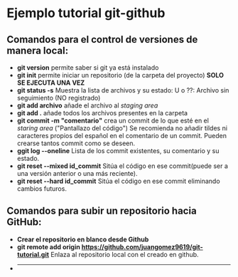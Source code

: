 # Ejemplo tutorial git-github

## Comandos para el control de versiones de manera local:

+ **git version** permite saber si git ya está instalado
+ **git init** permite iniciar un repositorio (de la carpeta del proyecto) **SOLO SE EJECUTA UNA VEZ**
+ **git status -s** Muestra la lista de archivos y su estado:
U o ??: Archivo sin seguimiento (NO registrado)
+ **git add archivo** añade el archivo al _staging area_
+ **git add .** añade todos los archivos presentes en la carpeta
+ **git commit -m "comentario"** crea un commit de lo que esté en el _staring area_ ("Pantallazo del código") 
Se recomienda no añadir tildes ni caracteres propios del español en el comentario de un commit.
Pueden crearse tantos commit como se deseen.
+ **ggit log --oneline** Lista de los commit existentes, su comentario y su estado.
+ **git reset --mixed id_commit** Sitúa el código en ese commit(puede ser a una versión anterior o una más reciente).
+ **git reset --hard id_commit** Sitúa el código en ese commit eliminando cambios futuros.

## Comandos para subir un repositorio hacia GitHub:
+ **Crear el repositorio en blanco desde Github**
+ **git remote add origin https://github.com/juangomez9619/git-tutorial.git** Enlaza al repositorio local con el creado en github.
+ ****

